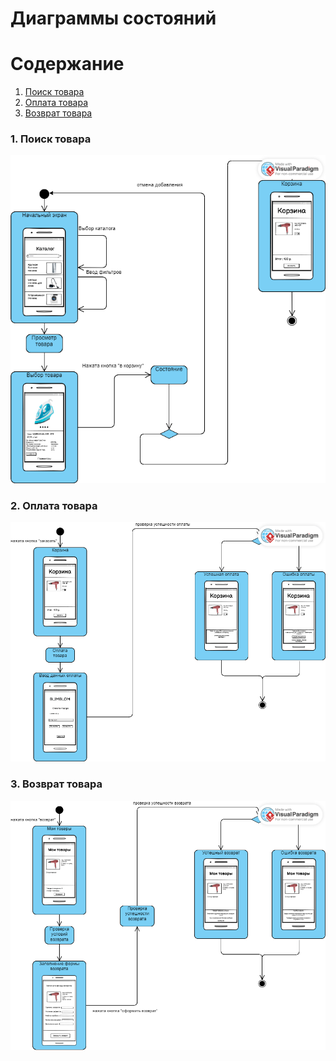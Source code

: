# Диаграммы состояний    

# Содержание
1. [Поиск товара](#1)
2. [Оплата товара](#2)
3. [Возврат товара](#3)


### 1. Поиск товара<a name="1"></a>

![Поиск товара](https://github.com/Dragonthug/lab3_ZHRCPO/blob/main/diagrams/images/%D0%9F%D0%BE%D0%B8%D1%81%D0%BA%20%D1%82%D0%BE%D0%B2%D0%B0%D1%80%D0%B0(state).png)

### 2. Оплата товара<a name="2"></a>

![Оплата товара](https://github.com/Dragonthug/lab3_ZHRCPO/blob/main/diagrams/images/%D0%9E%D0%BF%D0%BB%D0%B0%D1%82%D0%B0%20%D1%82%D0%BE%D0%B2%D0%B0%D1%80%D0%B0(state).png)
  
### 3. Возврат товара<a name="3"></a>

![Возврат товара](https://github.com/Dragonthug/lab3_ZHRCPO/blob/main/diagrams/images/%D0%92%D0%BE%D0%B7%D0%B2%D1%80%D0%B0%D1%82%20%D1%82%D0%BE%D0%B2%D0%B0%D1%80%D0%B0(state).png)
